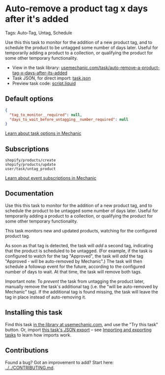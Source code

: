# Auto-remove a product tag x days after it's added

Tags: Auto-Tag, Untag, Schedule

Use this this task to monitor for the addition of a new product tag, and to schedule the product to be untagged some number of days later. Useful for temporarily adding a product to a collection, or qualifying the product for some other temporary functionality.

* View in the task library: [usemechanic.com/task/auto-remove-a-product-tag-x-days-after-its-added](https://usemechanic.com/task/auto-remove-a-product-tag-x-days-after-its-added)
* Task JSON, for direct import: [task.json](../../tasks/auto-remove-a-product-tag-x-days-after-its-added.json)
* Preview task code: [script.liquid](./script.liquid)

## Default options

```json
{
  "tag_to_monitor__required": null,
  "days_to_wait_before_untagging__number_required": null
}
```

[Learn about task options in Mechanic](https://docs.usemechanic.com/article/471-task-options)

## Subscriptions

```liquid
shopify/products/create
shopify/products/update
user/task/untag_product
```

[Learn about event subscriptions in Mechanic](https://docs.usemechanic.com/article/408-subscriptions)

## Documentation

Use this this task to monitor for the addition of a new product tag, and to schedule the product to be untagged some number of days later. Useful for temporarily adding a product to a collection, or qualifying the product for some other temporary functionality.

This task monitors new and updated products, watching for the configured product tag.

As soon as that tag is detected, the task will _add_ a second tag, indicating that the product is scheduled to be untagged. (For example, if the task is configured to watch for the tag "Approved", the task will _add_ the tag "Approved - will be auto-removed by Mechanic".) The task will then schedule a followup event for the future, according to the configured number of days to wait. At that time, the task will remove both tags.

Important note: To _prevent_ the task from untagging the product later, manually remove the task's additional tag (i.e. the "will be auto-removed by Mechanic" tag). If the additional tag is found missing, the task will leave the tag in place instead of auto-removing it.

## Installing this task

Find this task [in the library at usemechanic.com](https://usemechanic.com/task/auto-remove-a-product-tag-x-days-after-its-added), and use the "Try this task" button. Or, import [this task's JSON export](../../tasks/auto-remove-a-product-tag-x-days-after-its-added.json) – see [Importing and exporting tasks](https://docs.usemechanic.com/article/505-importing-and-exporting-tasks) to learn how imports work.

## Contributions

Found a bug? Got an improvement to add? Start here: [../../CONTRIBUTING.md](../../CONTRIBUTING.md).
